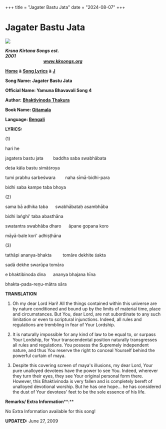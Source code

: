 +++
title = "Jagater Bastu Jata"
date = "2024-08-07"
+++

# Jagater Bastu Jata
**[![](http://kksongs.org/image_files/image002.jpg)](http://kksongs.org/)**

**_Krsna_** **_Kirtana Songs est. 2001_**                                                                                                                                                      **_www.kksongs.org_**

**[Home](http://kksongs.org/)** **à** **[Song Lyrics](http://kksongs.org/lyrics.html)** **à** **[J](http://kksongs.org/songs/song_j.html)**

**Song Name: Jagater Bastu Jata**

**Official Name: Yamuna Bhavavali Song 4**

**Author:** [**Bhaktivinoda** **Thakura**](http://kksongs.org/authors/list/bhaktivinoda.html)

**Book Name: [Gitamala](http://kksongs.org/authors/gitamala.html)**

**Language: [Bengali](http://kksongs.org/language/list/bengali.html)**

**LYRICS:**

(1)

hari he

jagatera bastu jata        baddha saba swabhābata

deśa kāla bastu simāśroya

tumi prabhu sarbeśwara        naha sīmā-bidhi-para

bidhi saba kampe taba bhoya

(2)

sama bā adhika taba      swabhābataḥ asambhāba

bidhi lańghi' taba abasthāna

swatantra swabhāba dharo      āpane gopana koro

māyā\-bale kori' adhiṣṭhāna

(3)

tathāpi ananya-bhakta         tomāre dekhite śakta

sadā dekhe swarūpa tomāra

e bhaktibinoda dina      ananya bhajana hīna

bhakta-pada-reṇu-mātra sāra

**TRANSLATION**

1) Oh my dear Lord Hari! All the things contained within this universe are by nature conditioned and bound up by the limits of material time, place and circumstances. But You, dear Lord, are not subordinate to any such limitation or even to scriptural injunctions. Indeed, all rules and regulations are trembling in fear of Your Lordship.

2) It is naturally impossible for any kind of law to be equal to, or surpass Your Lordship, for Your transcendental position naturally transgresses all rules and regulations. You possess the Supremely independent nature, and thus You reserve the right to conceal Yourself behind the powerful curtain of maya.

3) Despite this covering screen of maya's illusions, my dear Lord, Your pure unalloyed devotees have the power to see You. Indeed, wherever they turn their eyes, they see Your original personal form there. However, this Bhaktivinoda is very fallen and is completely bereft of unalloyed devotional worship. But he has one hope... he has considered the dust of Your devotees' feet to be the sole essence of his life.

**Remarks/ Extra Information****:**

No Extra Information available for this song!

**UPDATED:** June 27, 2009